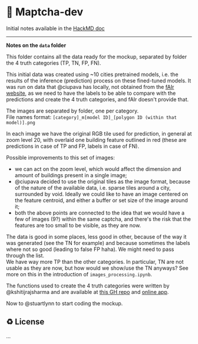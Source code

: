 # :tea: Maptcha-dev

Initial notes available in the [HackMD doc](https://hackmd.io/@annazan/SJgbLKK6C)

---
**Notes on the `data` folder** 

This folder contains all the data ready for the mockup, separated by folder the 4 truth categories (TP, TN, FP, FN).

This initial data was created using ~10 cities pretrained models, i.e. the results of the inference (prediction) process on these fined-tuned models. It was run on data that @ciupava has locally, not obtained from the [fAIr website](https://fair-dev.hotosm.org/), as we need to have the labels to be able to compare with the predictions and create the 4 truth categories, and fAIr doesn't provide that.

The images are separated by folder, one per category.  
File names format: `[category]_m[model ID]_[polygon ID (within that model)].png`

In each image we have the original RGB tile used for prediction, in general at zoom level 20, with overlaid one building feature outlined in red (these are predictions in case of TP and FP, labels in case of FN).

Possible improvements to this set of images:
- we can act on the zoom level, which would affect the dimension and amount of buildings present in a single image;
- @ciupava decided to use the original tiles as the image format, because of the nature of the available data, i.e. sparse tiles around a city, surrounded by void. Ideally we could like to have an image centered on the feature centroid, and either a buffer or set size of the image around it;
- both the above points are connected to the idea that we would have a few of images (9?) within the same captcha, and there's the risk that the features are too small to be visible, as they are now.

The data is good in some places, less good in other, because of the way it was generated (see the TN for example) and because sometimes the labels where not so good (leading to false FP haha). We might need to pass through the list.  
We have way more TP than the other categories. In particular, TN are not usable as they are now, but how would we show/use the TN anyways? See more on this in the introduction of `images_processing.ipynb`.


The functions used to create the 4 truth categories were written by @kshitijrajsharma and are available at [this GH repo](https://github.com/kshitijrajsharma/evaluator/) and [online app](https://segevaluator.streamlit.app/).

Now to @stuartlynn to start coding the mockup.


♻️ License
---

...
